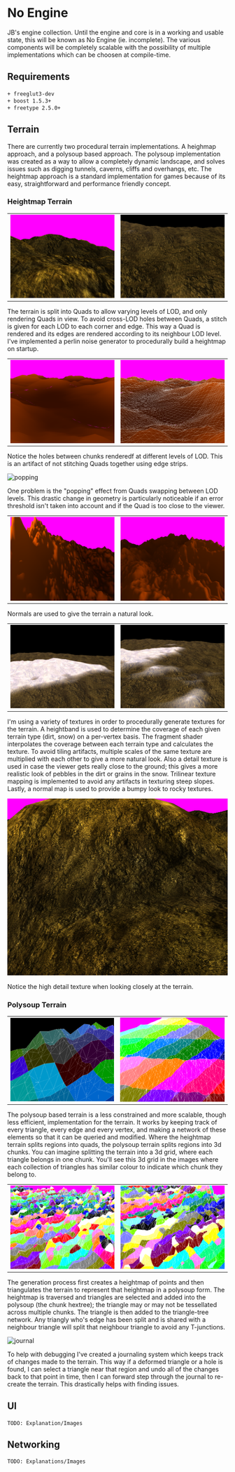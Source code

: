 
No Engine
===============

JB's engine collection. Until the engine and core is in a working and usable state, this will be
known as No Engine (ie. incomplete). The various components will be completely scalable with the
possibility of multiple implementations which can be choosen at compile-time.


Requirements
----------

	+ freeglut3-dev
	+ boost 1.5.3+
	+ freetype 2.5.0+


Terrain
----------

There are currently two procedural terrain implementations. A heighmap approach, and a polysoup
based approach. The polysoup implementation was created as a way to allow a completely dynamic
landscape, and solves issues such as digging tunnels, caverns, cliffs and overhangs, etc. The
heightmap approach is a standard implementation for games because of its easy, straightforward and
performance friendly concept.

### Heightmap Terrain

|     |     |
|-----|-----|
| ![heightmap](/screenshots/ubXqwr4.png) | ![heightmap](/screenshots/hmap-short.png) |
	
 The terrain is split into Quads to allow varying levels of LOD, and only rendering Quads in view. To avoid cross-LOD holes between Quads, a stitch is given for each LOD to each corner and edge. This way a Quad is rendered and its edges are rendered according to its neighbour LOD level. I've implemented a perlin noise generator to procedurally build a heightmap on startup.

|     |     |
|-----|-----|
| ![no-stitch](/screenshots/YGylbMq.png) | ![no-stitch](/screenshots/JPOjvVo.png) |

 Notice the holes between chunks renderedf at different levels of LOD. This is an artifact of not stitching Quads together using edge strips.

![popping](/screenshots/popping.gif)

 One problem is the "popping" effect from Quads swapping between LOD levels. This drastic change in geometry is particularly noticeable if an error threshold isn't taken into account and if the Quad is too close to the viewer. 

|     |     |
|-----|-----|
| ![normals](/screenshots/3btgCqK.png) | ![normals](/screenshots/A9yFidG.png) |

 Normals are used to give the terrain a natural look.

|     |     |
|-----|-----|
| ![textures](/screenshots/hmap-long.png) | ![textures](/screenshots/hmap-long3.png) |

 I'm using a variety of textures in order to procedurally generate textures for the terrain.  A heightband is used to determine the coverage of each given terrain type (dirt, snow) on a per-vertex basis. The fragment shader interpolates the coverage between each terrain type and calculates the texture. To avoid tiling artifacts, multiple scales of the same texture are multiplied with each other to give a more natural look. Also a detail texture is used in case the viewer gets really close to the ground; this gives a more realistic look of pebbles in the dirt or grains in the snow. Trilinear texture mapping is implemented to avoid any artifacts in texturing steep slopes. Lastly, a normal map is used to provide a bumpy look to rocky textures.

![details](/screenshots/rQ9Wizl.png)

 Notice the high detail texture when looking closely at the terrain.

### Polysoup Terrain
	
|     |     |
|-----|-----|
| ![polysoup](/screenshots/poly.png) | ![polysoup](/screenshots/DSw74C7.png) |

 The polysoup based terrain is a less constrained and more scalable, though less efficient, implementation for the terrain. It works by keeping track of every triangle, every edge and every vertex, and making a network of these elements so that it can be queried and modified.  Where the heightmap terrain splits regions into quads, the polysoup terrain splits regions into 3d chunks. You can imagine splitting the terrain into a 3d grid, where each triangle belongs in one chunk. You'll see this 3d grid in the images where each collection of triangles has similar colour to indicate which chunk they belong to.

|     |     |
|-----|-----|
| ![tessellation](/screenshots/fJ1M0ka.png) | ![tessellation](/screenshots/ikQqOHo.png) |

 The generation process first creates a heightmap of points and then triangulates the terrain to represent that heightmap in a polysoup form. The heightmap is traversed and triangles are selected and added into the polysoup (the chunk hextree); the triangle may or may not be tessellated across multiple chunks. The triangle is then added to the triangle-tree network.  Any triangly who's edge has been split and is shared with a neighbour triangle will split that neighbour triangle to avoid any T-junctions. 

![journal](/screenshots/journal.gif)

 To help with debugging I've created a journaling system which keeps track of changes made to the terrain. This way if a deformed triangle or a hole is found, I can select a triangle near that region and undo all of the changes back to that point in time, then I can forward step through the journal to re-create the terrain. This drastically helps with finding issues.


UI
---------

	TODO: Explanation/Images

Networking
----------

	TODO: Explanations/Images


